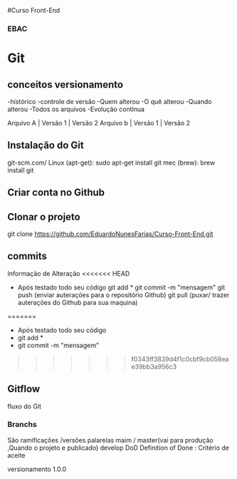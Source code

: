 #Curso Front-End
### EBAC
# Git
## conceitos versionamento
 -histórico
 -controle de versâo
 -Quem alterou
 -O quê alterou
 -Quando alterou
 -Todos os arquivos
 -Evoluçâo contínua


 Arquivo A | Versão 1 | Versão 2
 Arquivo b | Versão 1 | Versão 2
 
 ## Instalação do Git
 git-scm.com/
 Linux (apt-get): sudo apt-get install git
 mec (brew): brew install git 
 ## Criar conta no Github

 ## Clonar o projeto
 git clone https://github.com/EduardoNunesFarias/Curso-Front-End.git
 


 ## commits
 Informação de Alteração
<<<<<<< HEAD
 - Após testado todo seu código 
   git add *
   git commit -m "mensagem"
   git push (enviar auterações para o repositório Github)
   git pull (puxar/ trazer auterações do Github para sua maquina)


=======
 - Após testado todo seu código
 - git add *
 - git commit -m "mensagem"
>>>>>>> f0343ff3839d4f1c0cbf9cb058eae39bb3a956c3

 ## Gitflow
 fluxo do Git
 
 ### Branchs
 São ramificações /versões palarelas
 maim / master(vai para produção ,Quando o projeto e publicado)
 develop
 DoD Definition of Done : Critério de aceite

 versionamento 1.0.0
